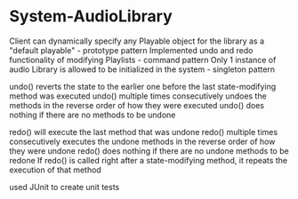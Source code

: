 # System-AudioLibrary

Client can dynamically specify any Playable object for the library as a "default playable" - prototype pattern
Implemented undo and redo functionality of modifying Playlists - command pattern
Only 1 instance of audio Library is allowed to be initialized in the system - singleton pattern

undo() reverts the state to the earlier one before the last state-modifying method
was executed
undo() multiple times consecutively undoes the methods in the reverse order of how they were executed
undo() does nothing if there are no methods to be undone

redo() will execute the last method that was undone
redo() multiple times consecutively executes the undone methods in the reverse order of how they were undone
redo() does nothing if there are no undone methods to be redone
If redo() is called right after a state-modifying method, it repeats the execution of that method

used JUnit to create unit tests
